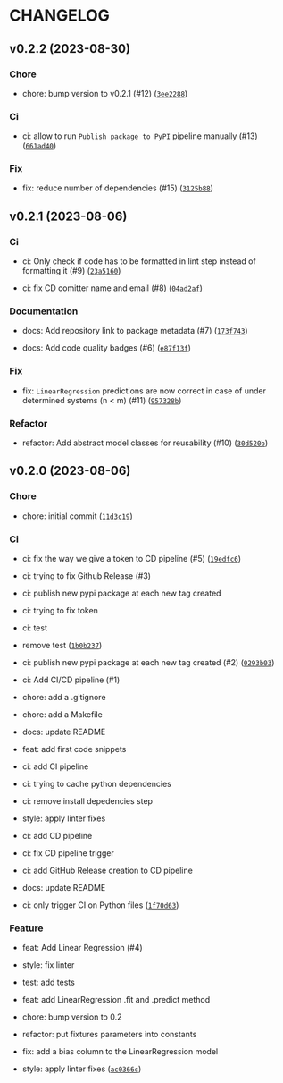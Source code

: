 # CHANGELOG



## v0.2.2 (2023-08-30)

### Chore

* chore: bump version to v0.2.1 (#12) ([`3ee2288`](https://github.com/cmnemoi/cmnemoi-learn/commit/3ee22881f5964d7dbf5d4c2579f801d1f48a5b11))

### Ci

* ci: allow to run `Publish package to PyPI` pipeline manually (#13) ([`661ad40`](https://github.com/cmnemoi/cmnemoi-learn/commit/661ad40514a826d963f2aae8f5b1b44cc30f5baa))

### Fix

* fix: reduce number of dependencies (#15) ([`3125b88`](https://github.com/cmnemoi/cmnemoi-learn/commit/3125b885576265685f2c0e2b534b8584c84e1c3d))


## v0.2.1 (2023-08-06)

### Ci

* ci: Only check if code has to be formatted in lint step instead of formatting it (#9) ([`23a5160`](https://github.com/cmnemoi/cmnemoi-learn/commit/23a51609f3ef26f17885531f246c06c1c8ec6f8b))

* ci: fix CD comitter name and email (#8) ([`04ad2af`](https://github.com/cmnemoi/cmnemoi-learn/commit/04ad2af983cffea8598321bcd98a9c096cd596c7))

### Documentation

* docs: Add repository link to package metadata (#7) ([`173f743`](https://github.com/cmnemoi/cmnemoi-learn/commit/173f743809765cae0a66a0a1ec7e1844a78759cc))

* docs: Add code quality badges (#6) ([`e87f13f`](https://github.com/cmnemoi/cmnemoi-learn/commit/e87f13f9a74e0a46345218d35b03240b7c7ef461))

### Fix

* fix: `LinearRegression` predictions are now correct in case of under determined systems (n &lt; m) (#11) ([`957328b`](https://github.com/cmnemoi/cmnemoi-learn/commit/957328b2ba857f51fc6b0e0d7d917331e26873bc))

### Refactor

* refactor: Add abstract model classes for reusability (#10) ([`30d520b`](https://github.com/cmnemoi/cmnemoi-learn/commit/30d520b485f8a47d7bbd4a253d1e8643e9f9947d))


## v0.2.0 (2023-08-06)

### Chore

* chore: initial commit ([`11d3c19`](https://github.com/cmnemoi/cmnemoi-learn/commit/11d3c19600326281ef68a4121ca19e021e6f67b3))

### Ci

* ci: fix the way we give a token to CD pipeline (#5) ([`19edfc6`](https://github.com/cmnemoi/cmnemoi-learn/commit/19edfc6ad02bfe29592e94d28520b78d37025657))

* ci: trying to fix Github Release  (#3)

* ci: publish new pypi package at each new tag created

* ci: trying to fix token

* ci: test

* remove test ([`1b0b237`](https://github.com/cmnemoi/cmnemoi-learn/commit/1b0b237c059a10f0b1b63d3353f0343fe39fa23d))

* ci: publish new pypi package at each new tag created (#2) ([`0293b03`](https://github.com/cmnemoi/cmnemoi-learn/commit/0293b03823de2df8211e666494db9ba478bb50d3))

* ci: Add CI/CD pipeline (#1)

* chore: add a .gitignore

* chore: add a Makefile

* docs: update README

* feat: add first code snippets

* ci: add CI pipeline

* ci: trying to cache python dependencies

* ci: remove install depedencies step

* style: apply linter fixes

* ci: add CD pipeline

* ci: fix CD pipeline trigger

* ci: add GitHub Release creation to CD pipeline

* docs: update README

* ci: only trigger CI on Python files ([`1f70d63`](https://github.com/cmnemoi/cmnemoi-learn/commit/1f70d6339b0adfe8c10d529dfce2341c8eaf6db5))

### Feature

* feat: Add Linear Regression (#4)

* style: fix linter

* test: add tests

* feat: add LinearRegression .fit and .predict method

* chore: bump version to 0.2

* refactor: put fixtures parameters into constants

* fix: add a bias column to the LinearRegression model

* style: apply linter fixes ([`ac0366c`](https://github.com/cmnemoi/cmnemoi-learn/commit/ac0366c456d07325a95c6334b2fc6380b82e669b))
